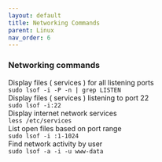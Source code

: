 ```yaml
---
layout: default
title: Networking Commands
parent: Linux
nav_order: 6
---
```

### Networking commands

Display files ( services ) for all listening ports    
```sudo lsof -i -P -n | grep LISTEN```   
Display files ( services ) listening to port 22   
```sudo lsof -i:22```        
Display internet network services   
```less /etc/services```   
List open files based on port range    
```sudo lsof -i :1-1024```   
Find network activity by user   
```sudo lsof -a -i -u www-data```   

